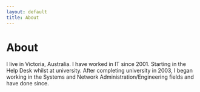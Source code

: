 ```yaml
---
layout: default
title: About
---
```

# About

I live in Victoria, Australia. I have worked in IT since 2001. Starting in the Help Desk whilst at university. After completing university in 2003, I began working in the Systems and Network Administration/Engineering fields and have done since. 
